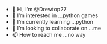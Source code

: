 - 👋 Hi, I’m @Drewtop27
- 👀 I’m interested in ...python games
- 🌱 I’m currently learning ...python
- 💞️ I’m looking to collaborate on ...me
- 📫 How to reach me ...no way

<!---
Drewtop27/Drewtop27 is a ✨ special ✨ repository because its `README.md` (this file) appears on your GitHub profile.
You can click the Preview link to take a look at your changes.
--->
